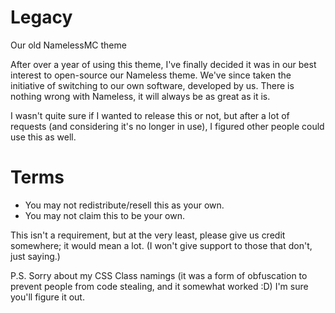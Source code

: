 # Legacy
Our old NamelessMC theme

After over a year of using this theme, I've finally decided it was in our best interest to open-source our Nameless theme. We've since taken the initiative of switching to our own software, developed by us. There is nothing wrong with Nameless, it will always be as great as it is.

I wasn't quite sure if I wanted to release this or not, but after a lot of requests (and considering it's no longer in use), I figured other people could use this as well.

# Terms

* You may not redistribute/resell this as your own.
* You may not claim this to be your own.

This isn't a requirement, but at the very least, please give us credit somewhere; it would mean a lot. (I won't give support to those that don't, just saying.)


P.S. Sorry about my CSS Class namings (it was a form of obfuscation to prevent people from code stealing, and it somewhat worked :D)
     I'm sure you'll figure it out.
